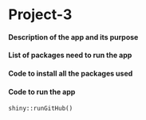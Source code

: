 # Project-3

#### Description of the app and its purpose

#### List of packages need to run the app

#### Code to install all the packages used

#### Code to run the app
`shiny::runGitHub()`
